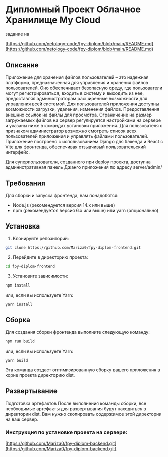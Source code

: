# Дипломный Проект Облачное Хранилище My Cloud

задание на 

[https://github.com/netology-code/fpy-diplom/blob/main/README.md](https://github.com/netology-code/fpy-diplom/blob/main/README.md)

## Описание

Приложение для хранения файлов пользователей – это надежная платформа, предназначенная для управления и 
хранения файлов пользователей. Оно обеспечивает безопасную среду, где пользователи могут регистрироваться, 
входить в систему и выходить из нее, предоставляя администраторам расширенные возможности для управления 
всей системой.
Для пользователей приложения доступны возможности загрузки, удаления, изменения файлов. Предоставления внешних ссылок на 
файлы для просмотра. Ограничение на размер загружаемых 
файлов на сервер регулируется настройками на сервере и указаны ниже в командах установки приложения.
Для пользователя с признаком администратор возможно смотреть список всех пользователей приложения и управлять файлами 
пользователей.
Приложение построено с использованием Django для бэкенда и React с Vite для фронтенда, 
обеспечивая отзывчивый пользовательский интерфейс.

Для суперпользователя, созданного при deploy проекта, доступна административная панель Джанго приложения по адресу server/admin/

## Требования

Для сборки и запуска фронтенда, вам понадобятся:

- Node.js (рекомендуется версия 14.x или выше)
- npm (рекомендуется версия 6.x или выше) или yarn (опционально)

## Установка

1. Клонируйте репозиторий:

```sh
git clone https://github.com/Mariza0/fpy-diplom-frontend.git
```

2. Перейдите в директорию проекта:
```sh
cd fpy-diplom-frontend
```

3. Установите зависимости:
```sh
npm install
```
или, если вы используете Yarn:

```sh
yarn install
```

## Сборка
Для создания сборки фронтенда выполните следующую команду:

```sh
npm run build
```
или, если вы используете Yarn:

```sh
yarn build
```
Эта команда создаст оптимизированную сборку вашего приложения в корне проекта директорию dist.

## Развертывание
Подготовка артефактов
После выполнения команды сборки, все необходимые артефакты для развертывания будут находиться в директории dist. Вам нужно скопировать содержимое этой директории на ваш сервер.

### Инструкция по установке проекта на сервере:

[https://github.com/Mariza0/fpy-diplom-backend.git](https://github.com/Mariza0/fpy-diplom-backend.git)

